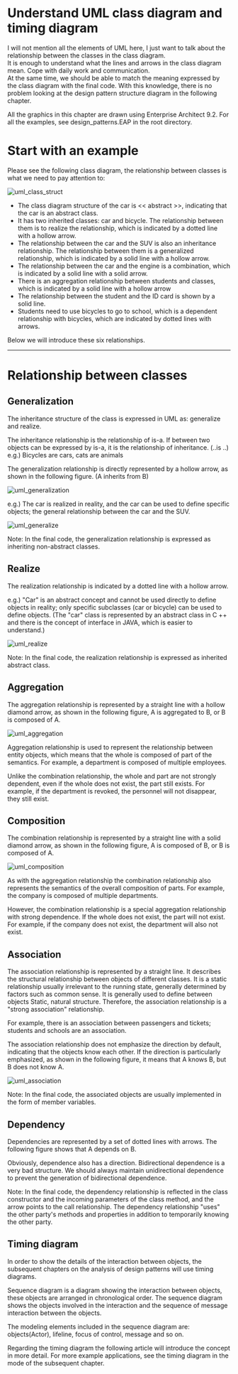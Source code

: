 # Understand UML class diagram and timing diagram

 I will not mention all the elements of UML here, I just want to talk about the relationship between the classes in the class diagram.  
It is enough to understand what the lines and arrows in the class diagram mean. Cope with daily work and communication.  
At the same time, we should be able to match the meaning expressed by the class diagram with the final code.
With this knowledge, there is no problem looking at the design pattern structure diagram in the following chapter.

 All the graphics in this chapter are drawn using Enterprise Architect 9.2. For all the examples, see design_patterns.EAP in the root directory.

# Start with an example

 Please see the following class diagram, the relationship between classes is what we need to pay attention to:

![uml_class_struct](./_static/uml_class_struct.jpg)

- The class diagram structure of the car is << abstract >>, indicating that the car is an abstract class.
- It has two inherited classes: car and bicycle. The relationship between them is to realize the relationship, which is indicated by a dotted line with a hollow arrow.
- The relationship between the car and the SUV is also an inheritance relationship. The relationship between them is a generalized relationship, which is indicated by a solid line with a hollow arrow.
- The relationship between the car and the engine is a combination, which is indicated by a solid line with a solid arrow.
- There is an aggregation relationship between students and classes, which is indicated by a solid line with a hollow arrow
- The relationship between the student and the ID card is shown by a solid line.
- Students need to use bicycles to go to school, which is a dependent relationship with bicycles, which are indicated by dotted lines with arrows.

Below we will introduce these six relationships.

---
# Relationship between classes

## Generalization

 The inheritance structure of the class is expressed in UML as: generalize and realize.

 The inheritance relationship is the relationship of is-a. If between two objects can be expressed by is-a, it is the relationship of inheritance. (..is ..)
e.g.) Bicycles are cars, cats are animals

 The generalization relationship is directly represented by a hollow arrow, as shown in the following figure. (A inherits from B)

![uml_generalization](./_static/uml_generalization.jpg)

e.g.) The car is realized in reality, and the car can be used to define specific objects; the general relationship between the car and the SUV.

![uml_generalize](./_static/uml_generalize.jpg)

Note: In the final code, the generalization relationship is expressed as inheriting non-abstract classes.

## Realize

 The realization relationship is indicated by a dotted line with a hollow arrow.

e.g.) "Car" is an abstract concept and cannot be used directly to define objects in reality; only specific subclasses (car or bicycle) can be used to define objects.
(The "car" class is represented by an abstract class in C ++ and there is the concept of interface in JAVA, which is easier to understand.)

![uml_realize](./_static/uml_realize.jpg)

Note: In the final code, the realization relationship is expressed as inherited abstract class.

## Aggregation

 The aggregation relationship is represented by a straight line with a hollow diamond arrow, as shown in the following figure, A is aggregated to B, or B is composed of A.

![uml_aggregation](./_static/uml_aggregation.jpg)

 Aggregation relationship is used to represent the relationship between entity objects, which means that the whole is composed of part of the semantics.
For example, a department is composed of multiple employees.

 Unlike the combination relationship, the whole and part are not strongly dependent, even if the whole does not exist, the part still exists.
For example, if the department is revoked, the personnel will not disappear, they still exist.

## Composition

 The combination relationship is represented by a straight line with a solid diamond arrow, as shown in the following figure, A is composed of B, or B is composed of A.

![uml_composition](./_static/uml_composition.jpg)

 As with the aggregation relationship the combination relationship also represents the semantics of the overall composition of parts.
For example, the company is composed of multiple departments.

 However, the combination relationship is a special aggregation relationship with strong dependence. If the whole does not exist, the part will not exist.
For example, if the company does not exist, the department will also not exist.

## Association

 The association relationship is represented by a straight line. It describes the structural relationship between objects of different classes.
It is a static relationship usually irrelevant to the running state, generally determined by factors such as common sense.
It is generally used to define between objects Static, natural structure. Therefore, the association relationship is a "strong association" relationship.

 For example, there is an association between passengers and tickets; students and schools are an association.

 The association relationship does not emphasize the direction by default, indicating that the objects know each other.
If the direction is particularly emphasized, as shown in the following figure, it means that A knows B, but B does not know A.

![uml_association](./_static/uml_association.jpg)

Note: In the final code, the associated objects are usually implemented in the form of member variables.

## Dependency

 Dependencies are represented by a set of dotted lines with arrows. The following figure shows that A depends on B.

 Obviously, dependence also has a direction. Bidirectional dependence is a very bad structure. We should always maintain unidirectional dependence to prevent the generation of bidirectional dependence.

Note: In the final code, the dependency relationship is reflected in the class constructor and the incoming parameters of the class method, and the arrow points to the call relationship.
The dependency relationship "uses" the other party's methods and properties in addition to temporarily knowing the other party.

## Timing diagram

 In order to show the details of the interaction between objects, the subsequent chapters on the analysis of design patterns will use timing diagrams.

 Sequence diagram is a diagram showing the interaction between objects, these objects are arranged in chronological order.
The sequence diagram shows the objects involved in the interaction and the sequence of message interaction between the objects.

 The modeling elements included in the sequence diagram are: objects(Actor), lifeline, focus of control, message and so on.

 Regarding the timing diagram the following article will introduce the concept in more detail.
For more example applications, see the timing diagram in the mode of the subsequent chapter.

